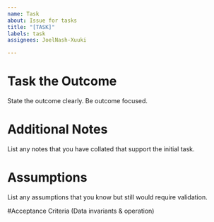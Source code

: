 ```yaml
---
name: Task
about: Issue for tasks
title: "[TASK]"
labels: task
assignees: JoelNash-Xuuki

---
```


# Task the Outcome
State the outcome clearly. Be outcome focused.

# Additional Notes
List any notes that you have collated that support the initial task.

# Assumptions
List any assumptions that you know but still would require validation.

#Acceptance Criteria (Data invariants & operation)
